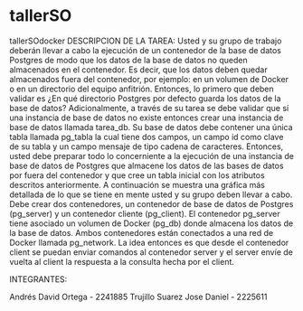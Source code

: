 # tallerSO
tallerSOdocker
DESCRIPCION DE LA TAREA:
Usted y su grupo de trabajo deberán llevar a cabo la ejecución de un contenedor de la base de datos Postgres de modo que los datos de la base de datos no queden almacenados en el contenedor. Es decir, que los datos deben quedar almacenados fuera del contenedor, por ejemplo: en un volumen de Docker o en un directorio del equipo anfitrión. Entonces, lo primero que deben validar es ¿En qué directorio Postgres por defecto guarda los datos de la base de datos? 
Adicionalmente, a través de su tarea se debe validar que sí una instancia de base de datos no existe entonces crear  una instancia de base de datos llamada tarea_db. Su base de datos debe contener una única tabla llamada pg_tabla la cual tiene dos campos, un campo id como clave de su tabla y un campo mensaje de tipo cadena de caracteres. Entonces, usted debe preparar todo lo concerniente a la ejecución de una instancia de base de datos de Postgres que almacene los datos de las bases de datos por fuera del contenedor y que cree un tabla inicial con los atributos descritos anteriormente.
A continuación se muestra una gráfica más detallada de lo que se tiene en mente usted y su grupo deben llevar a cabo. Debe crear dos contenedores, un contenedor de base de datos de Postgres (pg_server) y un contenedor cliente (pg_client). El contenedor pg_server tiene asociado un volumen de Docker (pg_db) donde almacena los datos de la base de datos. Ambos contenedores están conectados a una red de Docker llamada pg_network. La idea entonces es que desde el contenedor client se puedan enviar comandos al contenedor server y el server envíe de vuelta al client la respuesta a la consulta hecha por el client.

INTEGRANTES:

Andrés David Ortega - 2241885
Trujillo Suarez Jose Daniel - 2225611


